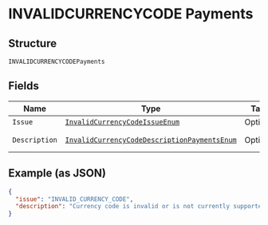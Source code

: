 
# INVALIDCURRENCYCODE Payments

## Structure

`INVALIDCURRENCYCODEPayments`

## Fields

| Name | Type | Tags | Description | Getter | Setter |
|  --- | --- | --- | --- | --- | --- |
| `Issue` | [`InvalidCurrencyCodeIssueEnum`](../../doc/models/invalid-currency-code-issue-enum.md) | Optional | - | InvalidCurrencyCodeIssueEnum getIssue() | setIssue(InvalidCurrencyCodeIssueEnum issue) |
| `Description` | [`InvalidCurrencyCodeDescriptionPaymentsEnum`](../../doc/models/invalid-currency-code-description-payments-enum.md) | Optional | - | InvalidCurrencyCodeDescriptionPaymentsEnum getDescription() | setDescription(InvalidCurrencyCodeDescriptionPaymentsEnum description) |

## Example (as JSON)

```json
{
  "issue": "INVALID_CURRENCY_CODE",
  "description": "Currency code is invalid or is not currently supported. Please refer https://developer.paypal.com/docs/api/reference/currency-codes/ for list of supported currency codes."
}
```


